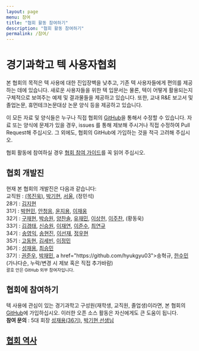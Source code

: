 ```yaml
---
layout: page
menu: 참여
title: "협회 활동 참여하기"
description: "협회 활동 참여하기"
permalink: /참여/
---
```


# 경기과학고 텍 사용자협회

본 협회의 목적은 텍 사용에 대한 진입장벽을 낮추고, 기존 텍 사용자들에게 편의를 제공하는 데에 있습니다.
새로운 사용자들을 위한 텍 입문서는 물론, 텍이 어떻게 활용되는지 구체적으로 보여주는 예제 및 결과물들을 제공하고 있습니다.
또한, 교내 R&E 보고서 및 졸업논문, 휴먼테크논문대상 논문 양식 등을 제공하고 있습니다.

이 모든 자료 및 양식들은 누구나 직접 협회의 <a href="https://github.com/gshslatexintro">GitHub</a>을 통해서 수정할 수 있습니다.
자료 또는 양식에 문제가 있을 경우, issues 를 통해 제보해 주시거나 직접 수정하여 Pull Request해 주십시오.
그 외에도, 협회의 GitHub에 가입하는 것을 적극 고려해 주십시오.

협회 활동에 참여하실 경우 <a href="http://latex.gs.hs.kr/files//An-Introduction-to-LaTeX/An%20Introduction%20to%20LaTeX-ver2.0_beamer/GSHSLaTeXIntro_Contribution.pdf">협회 참여 가이드</a>를 꼭 읽어 주십시오.

<div class="row">
  <div class="col cell1of2">
    <h2>협회 개발진</h2>
    <p>현재 본 협회의 개발진은 다음과 같습니다:
    <br>
    교직원 : <a href="https://github.com/mchinook">(목진욱)</a>, <a href="https://github.com/guitar79">박기현</a>, <a href="https://github.com/WoolSeo">서울</a>, (정민석)
    <br>
    28기 : <a href="https://github.com/simnalamburt">김지현</a>
    <br>
    31기 : <a href="https://github.com/KENNYSOFT">박현민</a>, <a href="https://github.com/gsCEA">안청응</a>, <a href="https://github.com/hletrd">윤지용</a>, <a href="https://github.com/Feb30th">이재웅</a>
    <br>
    32기 : <a href="https://github.com/koosaga">구재현</a>, <a href="https://github.com/seungwonpark">박승원</a>, <a href="https://github.com/CSNE">양찬솔</a>, <a href="https://github.com/planetarynebula">유재민</a>, <a href="https://github.com/evenharder">이상헌</a>, <a href="https://github.com/LeeJuChan">이주찬</a>, (황동욱)
    <br>
    33기 : <a href="https://github.com/Kim-kyeongtae">김경태</a>, <a href="https://github.com/namnamseo">신승원</a>, <a href="https://github.com/Qyubey">이재연</a>, <a href="https://github.com/MariAli-Lover">이준수</a>, <a href="https://github.com/SenikaRu">최연규</a>
    <br>
    34기 : <a href="https://github.com/youngikSong">송영익</a>, <a href="https://github.com/PhysSong">송현진</a>, <a href="https://github.com/sunjae627">이선재</a>, <a href="https://github.com/moyamong">정우현</a>
    <br>
    35기 : <a href="https://github.com/andy1902">고동현</a>, <a href="https://github.com/sebinkim">김세빈</a>, <a href="https://github.com/Jungmin2">이정민</a>
    <br>
    36기 : <a href="https://github.com/buttercrab">성재용</a>, <a href="https://github.com/gs18113">최승민</a>
    <br>
    37기 : <a href="https://github.com/junukwon7">권준우</a>, <a href="https://github.com/arnold518">박재민</a>, a href="https://github.com/hyukgyu03">송혁규</a>, <a href="https://github.com/polaris041437">한수민</a>
    <br>
    (가나다순, 누락/변경 시 제보 혹은 직접 추가바람)
    <br>
    <small>괄호 안은 GitHub 외부 참여자입니다.</small>
    </p>
  </div>
  <div class="col cell1of2">
    <h2>협회에 참여하기</h2>
    <p>
    텍 사용에 관심이 있는 경기과학고 구성원(재학생, 교직원, 졸업생)이라면,
    본 협회의 <a href="https://github.com/gshslatexintro">GitHub</a>에 가입하십시오. 이러한 오픈 소스 활동은 자신에게도 큰 도움이 됩니다.
    <br>
    <b>참여 문의</b> : 5대 회장 <a href="https://gitub.com/buttercrab">성재용(36기)</a>, <a href="https://github.com/guitar79">박기현 선생님</a>
    </p>
    <h2><a href="https://github.com/gshslatexintro/gshslatexintro/wiki/History-of-GSHS-TeX-Society">협회 역사</a></h2>
  </div>
</div>
